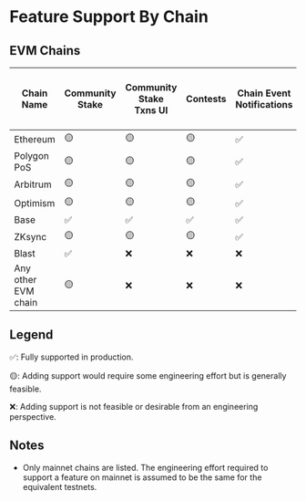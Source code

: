 # Feature Support By Chain

## EVM Chains

| Chain Name          | Community Stake | Community Stake <br/> Txns UI | Contests | Chain Event <br/> Notifications | ERC20 & ERC1155 <br/> & ERC721 Gating | Proposal<br/> Viewing/Voting |
|---------------------|-----------------|-------------------------------|----------|---------------------------------|---------------------------------------|------------------------------|
| Ethereum            | 🟡              | 🟡                            | 🟡       | ✅                               | ✅                                     | ❌                            |
| Polygon PoS         | 🟡              | 🟡                            | 🟡       | ✅                               | ✅                                     | ❌                            |
| Arbitrum            | 🟡              | 🟡                            | 🟡       | ✅                               | ✅                                     | ❌                            |
| Optimism            | 🟡              | 🟡                            | 🟡       | ✅                               | ✅                                     | ❌                            |
| Base                | ✅               | ✅                             | ✅        | ✅                               | ✅                                     | ❌                            |
| ZKsync              | 🟡              | 🟡                            | 🟡       | ✅                               | ✅                                     | ❌                            |
| Blast               | ✅               | ❌                             | ❌        | ❌                               | ✅                                     | ❌                            |
| Any other EVM chain | 🟡              | ❌                             | ❌        | ❌                               | ✅                                     | ❌                            |

## Legend

✅: Fully supported in production.

🟡: Adding support would require some engineering effort but is generally feasible.

❌: Adding support is not feasible or desirable from an engineering perspective.

## Notes

- Only mainnet chains are listed. The engineering effort required to support a feature on mainnet is assumed to be the
  same for the equivalent testnets.